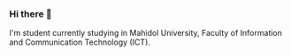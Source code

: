 ### Hi there 👋
I'm student currently studying in Mahidol University, Faculty of Information and Communication Technology (ICT).
